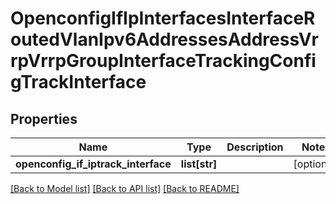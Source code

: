 # OpenconfigIfIpInterfacesInterfaceRoutedVlanIpv6AddressesAddressVrrpVrrpGroupInterfaceTrackingConfigTrackInterface

## Properties
Name | Type | Description | Notes
------------ | ------------- | ------------- | -------------
**openconfig_if_iptrack_interface** | **list[str]** |  | [optional] 

[[Back to Model list]](../README.md#documentation-for-models) [[Back to API list]](../README.md#documentation-for-api-endpoints) [[Back to README]](../README.md)


